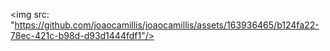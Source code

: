 <img src: "https://github.com/joaocamillis/joaocamillis/assets/163936465/b124fa22-78ec-421c-b98d-d93d1444fdf1"/>
